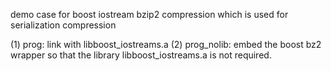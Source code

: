 demo case for boost iostream bzip2 compression which is used for serialization compression

(1) prog: link with libboost_iostreams.a
(2) prog_nolib: embed the boost bz2 wrapper so that the library libboost_iostreams.a is not required.